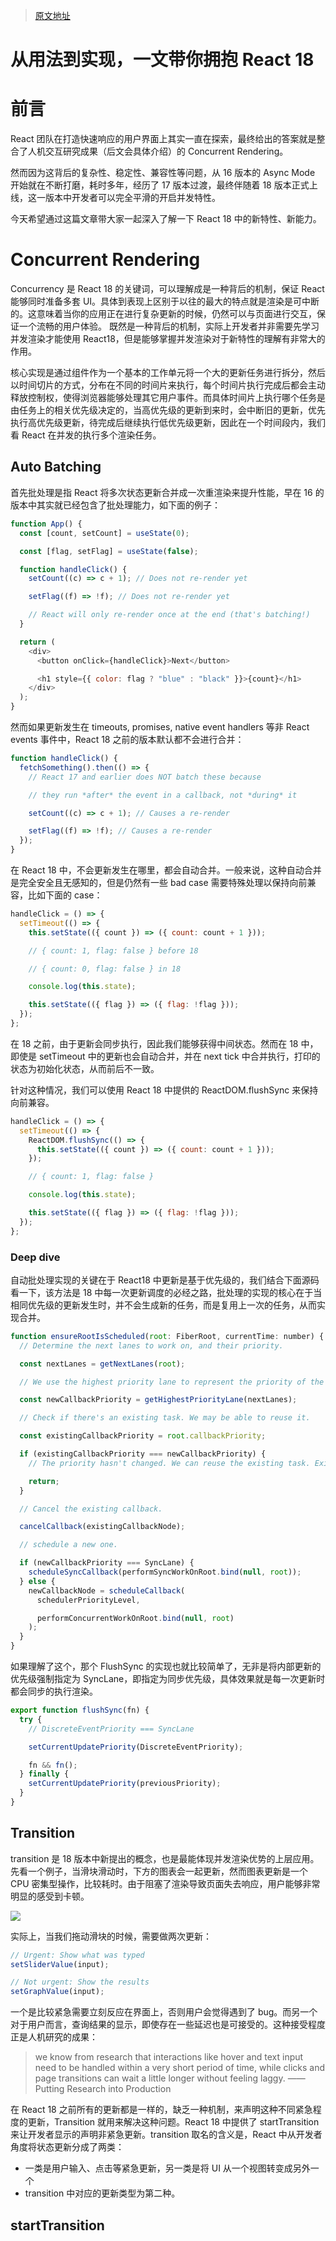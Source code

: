 > [原文地址](https://juejin.cn/post/7095185674151821348#heading-14)

# 从用法到实现，一文带你拥抱 React 18

# 前言

React 团队在打造快速响应的用户界面上其实一直在探索，最终给出的答案就是整合了人机交互研究成果（后文会具体介绍）的 Concurrent Rendering。

然而因为这背后的复杂性、稳定性、兼容性等问题，从 16 版本的 Async Mode 开始就在不断打磨，耗时多年，经历了 17 版本过渡，最终伴随着 18 版本正式上线，这一版本中开发者可以完全平滑的开启并发特性。

今天希望通过这篇文章带大家一起深入了解一下 React 18 中的新特性、新能力。

# Concurrent Rendering

Concurrency 是 React 18 的关键词，可以理解成是一种背后的机制，保证 React 能够同时准备多套 UI。具体到表现上区别于以往的最大的特点就是渲染是可中断的。这意味着当你的应用正在进行复杂更新的时候，仍然可以与页面进行交互，保证一个流畅的用户体验。 既然是一种背后的机制，实际上开发者并非需要先学习并发渲染才能使用 React18，但是能够掌握并发渲染对于新特性的理解有非常大的作用。

核心实现是通过组件作为一个基本的工作单元将一个大的更新任务进行拆分，然后以时间切片的方式，分布在不同的时间片来执行，每个时间片执行完成后都会主动释放控制权，使得浏览器能够处理其它用户事件。而具体时间片上执行哪个任务是由任务上的相关优先级决定的，当高优先级的更新到来时，会中断旧的更新，优先执行高优先级更新，待完成后继续执行低优先级更新，因此在一个时间段内，我们看 React 在并发的执行多个渲染任务。

## Auto Batching

首先批处理是指 React 将多次状态更新合并成一次重渲染来提升性能，早在 16 的版本中其实就已经包含了批处理能力，如下面的例子：

```js
function App() {
  const [count, setCount] = useState(0);

  const [flag, setFlag] = useState(false);

  function handleClick() {
    setCount((c) => c + 1); // Does not re-render yet

    setFlag((f) => !f); // Does not re-render yet

    // React will only re-render once at the end (that's batching!)
  }

  return (
    <div>
      <button onClick={handleClick}>Next</button>

      <h1 style={{ color: flag ? "blue" : "black" }}>{count}</h1>
    </div>
  );
}
```

然而如果更新发生在 timeouts, promises, native event handlers 等非 React events 事件中，React 18 之前的版本默认都不会进行合并：

```js
function handleClick() {
  fetchSomething().then(() => {
    // React 17 and earlier does NOT batch these because

    // they run *after* the event in a callback, not *during* it

    setCount((c) => c + 1); // Causes a re-render

    setFlag((f) => !f); // Causes a re-render
  });
}
```

在 React 18 中，不会更新发生在哪里，都会自动合并。一般来说，这种自动合并是完全安全且无感知的，但是仍然有一些 bad case 需要特殊处理以保持向前兼容，比如下面的 case：

```js
handleClick = () => {
  setTimeout(() => {
    this.setState(({ count }) => ({ count: count + 1 }));

    // { count: 1, flag: false } before 18

    // { count: 0, flag: false } in 18

    console.log(this.state);

    this.setState(({ flag }) => ({ flag: !flag }));
  });
};
```

在 18 之前，由于更新会同步执行，因此我们能够获得中间状态。然而在 18 中，即使是 setTimeout 中的更新也会自动合并，并在 next tick 中合并执行，打印的状态为初始化状态，从而前后不一致。

针对这种情况，我们可以使用 React 18 中提供的 ReactDOM.flushSync 来保持向前兼容。

```js
handleClick = () => {
  setTimeout(() => {
    ReactDOM.flushSync(() => {
      this.setState(({ count }) => ({ count: count + 1 }));
    });

    // { count: 1, flag: false }

    console.log(this.state);

    this.setState(({ flag }) => ({ flag: !flag }));
  });
};
```

### Deep dive

自动批处理实现的关键在于 React18 中更新是基于优先级的，我们结合下面源码看一下，该方法是 18 中每一次更新调度的必经之路，批处理的实现的核心在于当相同优先级的更新发生时，并不会生成新的任务，而是复用上一次的任务，从而实现合并。

```js
function ensureRootIsScheduled(root: FiberRoot, currentTime: number) {
  // Determine the next lanes to work on, and their priority.

  const nextLanes = getNextLanes(root);

  // We use the highest priority lane to represent the priority of the callback.

  const newCallbackPriority = getHighestPriorityLane(nextLanes);

  // Check if there's an existing task. We may be able to reuse it.

  const existingCallbackPriority = root.callbackPriority;

  if (existingCallbackPriority === newCallbackPriority) {
    // The priority hasn't changed. We can reuse the existing task. Exit.

    return;
  }

  // Cancel the existing callback.

  cancelCallback(existingCallbackNode);

  // schedule a new one.

  if (newCallbackPriority === SyncLane) {
    scheduleSyncCallback(performSyncWorkOnRoot.bind(null, root));
  } else {
    newCallbackNode = scheduleCallback(
      schedulerPriorityLevel,

      performConcurrentWorkOnRoot.bind(null, root)
    );
  }
}
```

如果理解了这个，那个 FlushSync 的实现也就比较简单了，无非是将内部更新的优先级强制指定为 SyncLane，即指定为同步优先级，具体效果就是每一次更新时都会同步的执行渲染。

```js
export function flushSync(fn) {
  try {
    // DiscreteEventPriority === SyncLane

    setCurrentUpdatePriority(DiscreteEventPriority);

    fn && fn();
  } finally {
    setCurrentUpdatePriority(previousPriority);
  }
}
```

## Transition

transition 是 18 版本中新提出的概念，也是最能体现并发渲染优势的上层应用。先看一个例子，当滑块滑动时，下方的图表会一起更新，然而图表更新是一个 CPU 密集型操作，比较耗时。由于阻塞了渲染导致页面失去响应，用户能够非常明显的感受到卡顿。

![](https://ngte-superbed.oss-cn-beijing.aliyuncs.com/gif/14f828dc58f84e729acf6343bfcc7d7c%7Etplv-k3u1fbpfcp-zoom-in-crop-mark_4536_0_0_0.webp)

实际上，当我们拖动滑块的时候，需要做两次更新：

```js
// Urgent: Show what was typed
setSliderValue(input);

// Not urgent: Show the results
setGraphValue(input);
```

一个是比较紧急需要立刻反应在界面上，否则用户会觉得遇到了 bug。而另一个对于用户而言，查询结果的显示，即使存在一些延迟也是可接受的。这种接受程度正是人机研究的成果：

> we know from research that interactions like hover and text input need to be handled within a very short period of time, while clicks and page transitions can wait a little longer without feeling laggy. —— Putting Research into Production

在 React 18 之前所有的更新都是一样的，缺乏一种机制，来声明这种不同紧急程度的更新，Transition 就用来解决这种问题。React 18 中提供了 startTransition 来让开发者显示的声明非紧急更新。transition 取名的含义是，React 中从开发者角度将状态更新分成了两类：

- 一类是用户输入、点击等紧急更新，另一类是将 UI 从一个视图转变成另外一个
- transition 中对应的更新类型为第二种。

## startTransition
